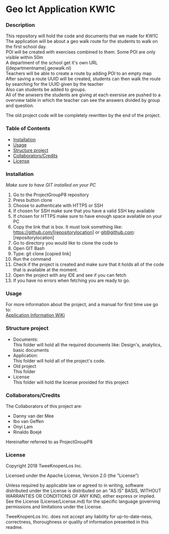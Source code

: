 # Geo Ict Application KW1C

### Description
This repository will hold the code and documents that we made for KW1C <br>
The application will be about a geo walk route for the students to walk on the first school day. <br>
POI will be created with exercises combined to them. Some POI are only visible within 50m <br>
A department of the school get it's own URL ([departmentname].geowalk.nl) <br>
Teachers will be able to create a route by adding POI to an empty map <br>
After saving a route UUID will be created, students can then walk the route by searching for the UUID given by the teacher <br>
Also can students be added to groups. <br>
All of the anwsers the students are giving at each exersise are pushed to a overview table in which the teacher can see the answers divided by group and question. <br>

The old project code will be completely rewritten by the end of the project.

### Table of Contents
- [Installation](https://github.com/DannyvdMee/GroupProject/tree/master#installation)
- [Usage](https://github.com/DannyvdMee/GroupProject/tree/master#usage)
- [Structure project](https://github.com/DannyvdMee/GroupProject/tree/master#structure-project)
- [Collaborators/Credits](https://github.com/DannyvdMee/GroupProject/tree/master#collaboratorscredits)
- [License](https://github.com/DannyvdMee/GroupProject/tree/master#licence)

### Installation
_Make sure to have GIT installed on your PC_

1. Go to the ProjectGroupP8 repository
2. Press button clone
3. Choose to authenticate with HTTPS or SSH
4. If chosen for SSH make sure that you have a valid SSH key available
5. If chosen for HTTPS make sure to have enough space available on your PC
6. Copy the link that is box. It must look something like: <br>
https://github.com/[repositorylocation] or git@github.com:[repositorylocation]
7. Go to directory you would like to clone the code to
8. Open GIT Bash
9. Type: git clone [copied link] 
10. Run the command
11. Check if the project is created and make sure that it holds all of the code that is available at the moment.
12. Open the project with any IDE and see if you can fetch
13. If you have no errors when fetching you are ready to go.

### Usage
For more information about the project, and a manual for first time use go to: <br>
[Application Information WiKi](https://github.com/DannyvdMee/GroupProject/wiki) 

### Structure project
- Documents: <br>
This folder will hold all the required documents like: Design's, analytics, basic documents 
- Application: <br>
This folder will hold all of the project's code.
- Old project <br>
This folder
- License <br>
This folder will hold the license provided for this project


### Collaborators/Credits

The Collaborators of this project are:
- Danny van der Mee
- Ibo van Geffen
- Onyi Lam
- Rinaldo Boejé

Hereinafter referred to as ProjectGroupP8

### License
Copyright 2018 TweeKnopenLos Inc.

Licensed under the Apache License, Version 2.0 (the "License")

Unless required by applicable law or agreed to in writing, software
distributed under the License is distributed on an "AS IS" BASIS,
WITHOUT WARRANTIES OR CONDITIONS OF ANY KIND, either express or implied.
See the License (License/License.md) for the specific language governing permissions and
limitations under the License.

TweeKnopenLos Inc. does not accept any liability for up-to-date-ness, correctness, thoroughness or quality of information presented in this readme. 